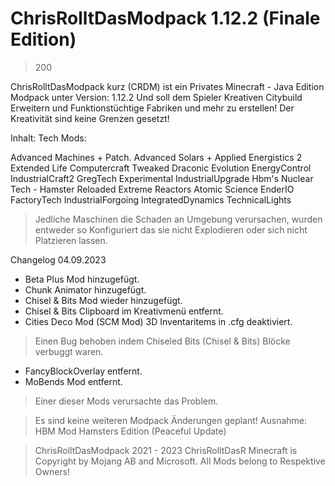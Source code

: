 # ChrisRolltDasModpack 1.12.2 (Finale Edition)
> 200 

ChrisRolltDasModpack kurz (CRDM)
ist ein Privates Minecraft - Java Edition Modpack unter Version: 1.12.2
Und soll dem Spieler Kreativen Citybuild Erweitern und Funktionstüchtige Fabriken und mehr zu erstellen! 
Der Kreativität sind keine Grenzen gesetzt!

Inhalt:
Tech Mods:

Advanced Machines + Patch.
Advanced Solars +
Applied Energistics 2 Extended Life
Computercraft Tweaked
Draconic Evolution
EnergyControl
IndustrialCraft2 
GregTech Experimental
IndustrialUpgrade
Hbm's Nuclear Tech - Hamster Reloaded
Extreme Reactors
Atomic Science
EnderIO
FactoryTech
IndustrialForgoing
IntegratedDynamics
TechnicalLights


> Jedliche Maschinen die Schaden an Umgebung verursachen, wurden entweder so Konfiguriert das sie nicht Explodieren oder sich nicht Platzieren lassen.

Changelog 04.09.2023
+ Beta Plus Mod hinzugefügt.
+ Chunk Animator hinzugefügt.
+ Chisel & Bits Mod wieder hinzugefügt.
+ Chisel & Bits Clipboard im Kreativmenü entfernt.
+ Cities Deco Mod (SCM Mod) 3D Inventaritems in .cfg deaktiviert.
> Einen Bug behoben indem Chiseled Bits (Chisel & Bits) Blöcke verbuggt waren.
- FancyBlockOverlay entfernt.
- MoBends Mod entfernt.
> Einer dieser Mods verursachte das Problem.

> Es sind keine weiteren Modpack Änderungen geplant!
Ausnahme: HBM Mod Hamsters Edition (Peaceful Update)

> ChrisRolltDasModpack 2021 - 2023 ChrisRolltDasR
> Minecraft is Copyright by Mojang AB and Microsoft.
> All Mods belong to Respektive Owners!